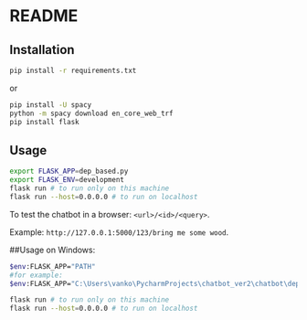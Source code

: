 # README

## Installation

```bash
pip install -r requirements.txt
```
or
```bash
pip install -U spacy
python -m spacy download en_core_web_trf
pip install flask
```

## Usage

```bash
export FLASK_APP=dep_based.py
export FLASK_ENV=development
flask run # to run only on this machine
flask run --host=0.0.0.0 # to run on localhost
```
To test the chatbot in a browser: `<url>/<id>/<query>`.

Example: `http://127.0.0.1:5000/123/bring me some wood`.

##Usage on Windows:
```bash
$env:FLASK_APP="PATH"
#for example: 
$env:FLASK_APP="C:\Users\vanko\PycharmProjects\chatbot_ver2\chatbot\dep_based.py" 

flask run # to run only on this machine
flask run --host=0.0.0.0 # to run on localhost
```

